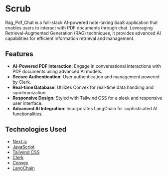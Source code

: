 # Scrub

Rag_Pdf_Chat is a full-stack AI-powered note-taking SaaS application that enables users to interact with PDF documents through chat. Leveraging Retrieval-Augmented Generation (RAG) techniques, it provides advanced AI capabilities for efficient information retrieval and management.

## Features

- **AI-Powered PDF Interaction**: Engage in conversational interactions with PDF documents using advanced AI models.
- **Secure Authentication**: User authentication and management powered by Clerk.
- **Real-time Database**: Utilizes Convex for real-time data handling and synchronization.
- **Responsive Design**: Styled with Tailwind CSS for a sleek and responsive user interface.
- **Advanced AI Integration**: Incorporates LangChain for sophisticated AI functionalities.

## Technologies Used

- [Next.js](https://nextjs.org/)
- [JavaScript](https://developer.mozilla.org/en-US/docs/Web/JavaScript)
- [Tailwind CSS](https://tailwindcss.com/)
- [Clerk](https://clerk.dev/)
- [Convex](https://convex.dev/)
- [LangChain](https://www.langchain.com/)
